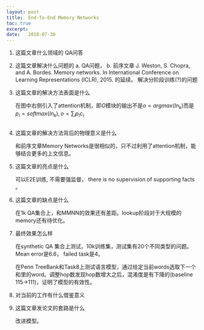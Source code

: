 ```yaml
---
layout: post
title:  End-To-End Memory Networks
toc: true 
excerpt: 
date:   2018-07-30
---
```



1. 这篇文章什么领域的
    QA问答

2. 这篇文章解决什么问题的
    a. QA问题，
    b.   前序文章 J. Weston, S. Chopra, and A. Bordes. Memory networks. In International Conference on Learning Representations (ICLR), 2015.  的延续。
    解决分阶段训练(?)的问题

3. 这篇文章的解决方法表面是什么

    在图中右侧引入了attention机制，即$O$模块的输出不是$o=argmax(In_k)$而是$p_i=softmax(In_k), o=\sum_{i}p_ic_i$

 <p style="text-align: center;"><img src="{{ "/images/e2ememnn-result.png" | absolute_url }}" alt="" /></p>

4. 这篇文章的解决方法背后的物理意义是什么

    和前序文章Memory Networks是很相似的，只不过利用了attention机制，能够结合更多的上文信息。

5. 这篇文章的亮点是什么

    可以E2E训练, 不需要强监督， there is no supervision of supporting facts 。

6. 这篇文章的缺点是什么

    在1k QA集合上，和MMNN的效果还有差距。lookup阶段对于大规模的memory还有待优化。

7. 最终效果怎么样

    在synthetic QA 集合上测试，10k训练集，测试集有20个不同类型的问题。Mean error是6.6， failed task是4。

    在Penn TreeBank和Task8上测试语言模型，通过给定当前words选取下一个和里的word。调整hop数发现hop数增大之后，混淆度是有下降的(baseline 115->111)，证明了模型的有效性。

8. 对当前的工作有什么借鉴意义

    

9. 这篇文章发论文的套路是什么

    改进模型。
